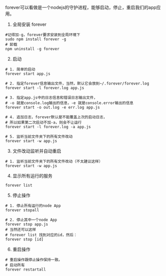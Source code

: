 forever可以看做是一个nodejs的守护进程，能够启动，停止，重启我们的app应用。

1. 全局安装 forever

```shell
#记得加-g，forever要求安装到全局环境下 
sudo npm install forever -g
# 卸载
npm uninstall -g forever
```

2. 启动

```shell
# 1. 简单的启动 
forever start app.js 
 
# 2. 指定forever信息输出文件，当然，默认它会放到~/.forever/forever.log 
forever start -l forever.log app.js 
 
# 3. 指定app.js中的日志信息和错误日志输出文件， 
# -o 就是console.log输出的信息，-e 就是console.error输出的信息 
forever start -o out.log -e err.log app.js 
 
# 4. 追加日志，forever默认是不能覆盖上次的启动日志， 
# 所以如果第二次启动不加-a，则会不让运行 
forever start -l forever.log -a app.js 
 
# 5. 监听当前文件夹下的所有文件改动 
forever start -w app.js
```

3. 文件改动监听并自动重启

```shell
# 1. 监听当前文件夹下的所有文件改动（不太建议这样） 
forever start -w app.js 
```

4. 显示所有运行的服务

```shell
forever list 
```

5. 停止操作

```shell
# 1. 停止所有运行的node App 
forever stopall 
 
# 2. 停止其中一个node App 
forever stop app.js 
# 当然还可以这样 
# forever list 找到对应的id，然后： 
forever stop [id]
```

6. 重启操作 

```shell
# 重启操作跟停止操作保持一致。 
# 启动所有 
forever restartall
```